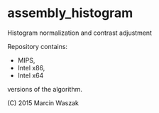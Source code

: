 # assembly_histogram
Histogram normalization and contrast adjustment

Repository contains:
- MIPS,
- Intel x86,
- Intel x64

versions of the algorithm.

(C) 2015 Marcin Waszak
